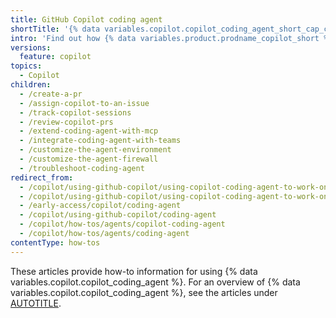 ```yaml
---
title: GitHub Copilot coding agent
shortTitle: '{% data variables.copilot.copilot_coding_agent_short_cap_c %}'
intro: 'Find out how {% data variables.product.prodname_copilot_short %} can work on {% data variables.product.github %} issues and raise pull requests for you to review.'
versions:
  feature: copilot
topics:
  - Copilot
children:
  - /create-a-pr
  - /assign-copilot-to-an-issue
  - /track-copilot-sessions
  - /review-copilot-prs
  - /extend-coding-agent-with-mcp
  - /integrate-coding-agent-with-teams
  - /customize-the-agent-environment
  - /customize-the-agent-firewall
  - /troubleshoot-coding-agent
redirect_from:
  - /copilot/using-github-copilot/using-copilot-coding-agent-to-work-on-tasks
  - /copilot/using-github-copilot/using-copilot-coding-agent-to-work-on-issues
  - /early-access/copilot/coding-agent
  - /copilot/using-github-copilot/coding-agent
  - /copilot/how-tos/agents/copilot-coding-agent
  - /copilot/how-tos/agents/coding-agent
contentType: how-tos
---
```


These articles provide how-to information for using {% data variables.copilot.copilot_coding_agent %}. For an overview of {% data variables.copilot.copilot_coding_agent %}, see the articles under [AUTOTITLE](/copilot/concepts/agents/coding-agent).
